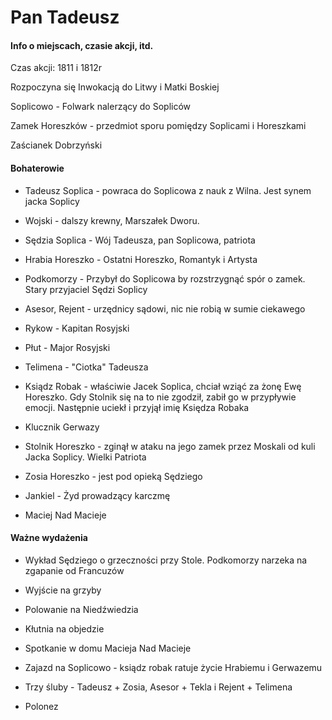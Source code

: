 # Pan Tadeusz

#### Info o miejscach, czasie akcji, itd.

Czas akcji: 1811 i 1812r

Rozpoczyna się Inwokacją do Litwy i Matki Boskiej

Soplicowo - Folwark nalerzący do Sopliców

Zamek Horeszków - przedmiot sporu pomiędzy Soplicami i Horeszkami

Zaścianek Dobrzyński

#### Bohaterowie

- Tadeusz Soplica - powraca do Soplicowa z nauk z Wilna. Jest synem jacka Soplicy

- Wojski - dalszy krewny, Marszałek Dworu.

- Sędzia Soplica - Wój Tadeusza, pan Soplicowa, patriota

- Hrabia Horeszko - Ostatni Horeszko, Romantyk i Artysta

- Podkomorzy - Przybył do Soplicowa by rozstrzygnąć spór o zamek. Stary przyjaciel Sędzi Soplicy

- Asesor, Rejent - urzędnicy sądowi, nic nie robią w sumie ciekawego

- Rykow - Kapitan Rosyjski

- Płut - Major Rosyjski

- Telimena - "Ciotka" Tadeusza

- Ksiądz Robak - właściwie Jacek Soplica, chciał wziąć za żonę Ewę Horeszko. Gdy Stolnik się na to nie zgodził, zabił go w przypływie emocji. Następnie uciekł i przyjął imię Księdza Robaka

- Klucznik Gerwazy

- Stolnik Horeszko - zginął w ataku na jego zamek przez Moskali od kuli Jacka Soplicy. Wielki Patriota

- Zosia Horeszko - jest pod opieką Sędziego

- Jankiel - Żyd prowadzący karczmę

- Maciej Nad Macieje

#### Ważne wydażenia

- Wykład Sędziego o grzeczności przy Stole. Podkomorzy narzeka na zgapanie od Francuzów

- Wyjście na grzyby

- Polowanie na Niedźwiedzia

- Kłutnia na objedzie

- Spotkanie w domu Macieja Nad Macieje 

- Zajazd na Soplicowo - ksiądz robak ratuje życie Hrabiemu i Gerwazemu

- Trzy śluby - Tadeusz + Zosia, Asesor + Tekla i Rejent + Telimena

- Polonez
